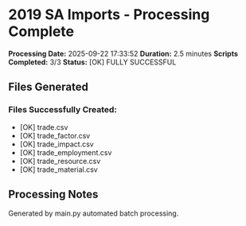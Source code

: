 # 2019 SA Imports - Processing Complete

**Processing Date:** 2025-09-22 17:33:52
**Duration:** 2.5 minutes
**Scripts Completed:** 3/3
**Status:** [OK] FULLY SUCCESSFUL

## Files Generated

### Files Successfully Created:
- [OK] trade.csv
- [OK] trade_factor.csv
- [OK] trade_impact.csv
- [OK] trade_employment.csv
- [OK] trade_resource.csv
- [OK] trade_material.csv

## Processing Notes
Generated by main.py automated batch processing.
